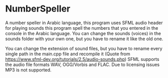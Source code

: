 # NumberSpeller
A number speller in Arabic language, this program uses SFML audio header for playing sounds
this program spell the numbers that you entered in the console in the Arabic language.
You can change the sounds (voices) in the sounds folder with your own one, but you have to rename it like the old one.

You can change the extension of sound files, but you have to rename every single path in the main.cpp file and recompile it
(Quote from https://www.sfml-dev.org/tutorials/2.5/audio-sounds.php)
SFML supports the audio file formats WAV, OGG/Vorbis and FLAC. Due to licensing issues MP3 is not supported.
